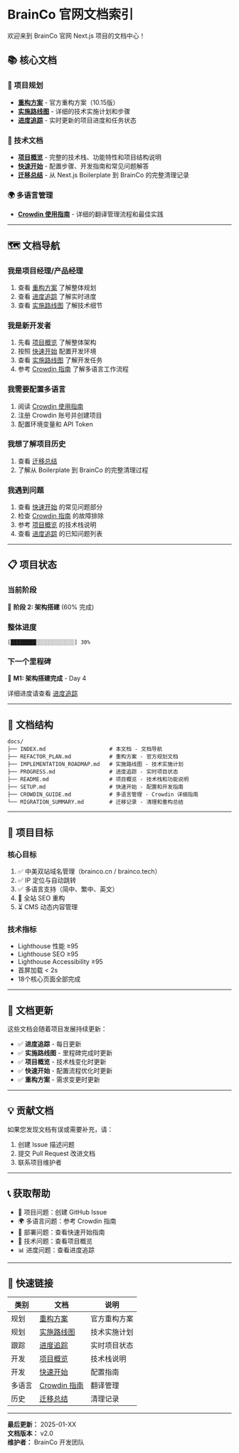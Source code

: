 # BrainCo 官网文档索引

欢迎来到 BrainCo 官网 Next.js 项目的文档中心！

## 📚 核心文档

### 🎯 项目规划
- **[重构方案](./REFACTOR_PLAN.md)** - 官方重构方案（10.15版）
- **[实施路线图](./IMPLEMENTATION_ROADMAP.md)** - 详细的技术实施计划和步骤
- **[进度追踪](./PROGRESS.md)** - 实时更新的项目进度和任务状态

### 📖 技术文档
- **[项目概览](./README.md)** - 完整的技术栈、功能特性和项目结构说明
- **[快速开始](./SETUP.md)** - 配置步骤、开发指南和常见问题解答
- **[迁移总结](./MIGRATION_SUMMARY.md)** - 从 Next.js Boilerplate 到 BrainCo 的完整清理记录

### 🌍 多语言管理
- **[Crowdin 使用指南](./CROWDIN_GUIDE.md)** - 详细的翻译管理流程和最佳实践

---

## 🗺️ 文档导航

### 我是项目经理/产品经理
1. 查看 [重构方案](./REFACTOR_PLAN.md) 了解整体规划
2. 查看 [进度追踪](./PROGRESS.md) 了解实时进度
3. 查看 [实施路线图](./IMPLEMENTATION_ROADMAP.md) 了解技术细节

### 我是新开发者
1. 先看 [项目概览](./README.md) 了解整体架构
2. 按照 [快速开始](./SETUP.md) 配置开发环境
3. 查看 [实施路线图](./IMPLEMENTATION_ROADMAP.md) 了解开发任务
4. 参考 [Crowdin 指南](./CROWDIN_GUIDE.md) 了解多语言工作流程

### 我需要配置多语言
1. 阅读 [Crowdin 使用指南](./CROWDIN_GUIDE.md)
2. 注册 Crowdin 账号并创建项目
3. 配置环境变量和 API Token

### 我想了解项目历史
1. 查看 [迁移总结](./MIGRATION_SUMMARY.md)
2. 了解从 Boilerplate 到 BrainCo 的完整清理过程

### 我遇到问题
1. 查看 [快速开始](./SETUP.md) 的常见问题部分
2. 检查 [Crowdin 指南](./CROWDIN_GUIDE.md) 的故障排除
3. 参考 [项目概览](./README.md) 的技术栈说明
4. 查看 [进度追踪](./PROGRESS.md) 的已知问题列表

---

## 📋 项目状态

### 当前阶段
🚧 **阶段 2: 架构搭建** (60% 完成)

### 整体进度
```
[████████░░░░░░░░░░░░] 30%
```

### 下一个里程碑
📍 **M1: 架构搭建完成** - Day 4

详细进度请查看 [进度追踪](./PROGRESS.md)

---

## 📖 文档结构

```
docs/
├── INDEX.md                    # 本文档 - 文档导航
├── REFACTOR_PLAN.md            # 重构方案 - 官方规划文档
├── IMPLEMENTATION_ROADMAP.md   # 实施路线图 - 技术实施计划
├── PROGRESS.md                 # 进度追踪 - 实时项目状态
├── README.md                   # 项目概览 - 技术栈和功能说明
├── SETUP.md                    # 快速开始 - 配置和开发指南
├── CROWDIN_GUIDE.md            # 多语言管理 - Crowdin 详细指南
└── MIGRATION_SUMMARY.md        # 迁移记录 - 清理和重构总结
```

---

## 🎯 项目目标

### 核心目标
1. ✅ 中美双站域名管理（brainco.cn / brainco.tech）
2. ✅ IP 定位与自动跳转
3. ✅ 多语言支持（简中、繁中、英文）
4. 🚧 全站 SEO 重构
5. ⏳ CMS 动态内容管理

### 技术指标
- Lighthouse 性能 ≥95
- Lighthouse SEO ≥95  
- Lighthouse Accessibility ≥95
- 首屏加载 < 2s
- 18个核心页面全部完成

---

## 🔄 文档更新

这些文档会随着项目发展持续更新：

- ✅ **进度追踪** - 每日更新
- ✅ **实施路线图** - 里程碑完成时更新
- ✅ **项目概览** - 技术栈变化时更新
- ✅ **快速开始** - 配置流程优化时更新
- ✅ **重构方案** - 需求变更时更新

---

## 💡 贡献文档

如果您发现文档有误或需要补充，请：

1. 创建 Issue 描述问题
2. 提交 Pull Request 改进文档
3. 联系项目维护者

---

## 📞 获取帮助

- 📧 项目问题：创建 GitHub Issue
- 🌍 多语言问题：参考 Crowdin 指南
- 🚀 部署问题：查看快速开始指南
- 🔧 技术问题：查看项目概览
- 📊 进度问题：查看进度追踪

---

## 🎯 快速链接

| 类别 | 文档 | 说明 |
|------|------|------|
| 规划 | [重构方案](./REFACTOR_PLAN.md) | 官方重构方案 |
| 规划 | [实施路线图](./IMPLEMENTATION_ROADMAP.md) | 技术实施计划 |
| 跟踪 | [进度追踪](./PROGRESS.md) | 实时项目状态 |
| 开发 | [项目概览](./README.md) | 技术栈说明 |
| 开发 | [快速开始](./SETUP.md) | 配置指南 |
| 多语言 | [Crowdin 指南](./CROWDIN_GUIDE.md) | 翻译管理 |
| 历史 | [迁移总结](./MIGRATION_SUMMARY.md) | 清理记录 |

---

**最后更新：** 2025-01-XX  
**文档版本：** v2.0  
**维护者：** BrainCo 开发团队